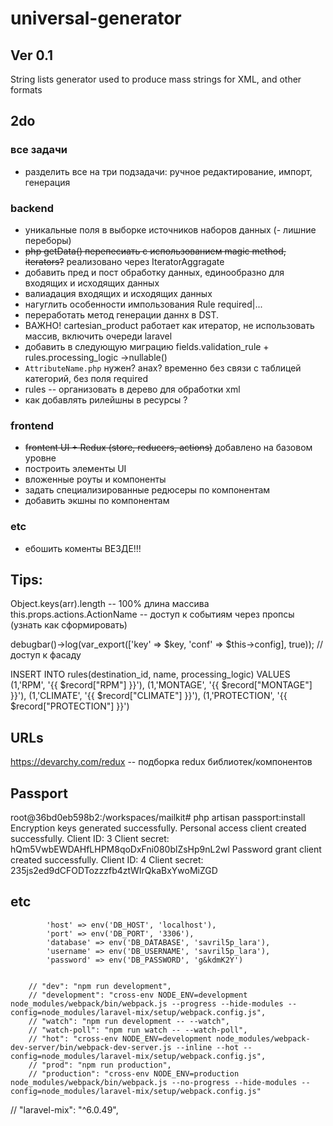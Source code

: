 # universal-generator
## Ver 0.1
String lists generator used to produce mass strings for XML, and other formats

## 2do
### все задачи
- разделить все на три подзадачи: ручное редактирование, импорт, генерация
### backend
- уникальные поля в выборке источников наборов данных (- лишние переборы)
- ~~php getData() перепесиать с использованием magic method, iterators?~~ реализовано через IteratorAggragate
- добавить пред и пост обработку данных, единообразно для входящих и исходящих данных
- валиадация входящих и исходящих данных
- нагуглить особенности импользования Rule required|...
- переработать метод генерации даннх в DST.
- ВАЖНО! cartesian_product работает как итератор, не использовать массив, включить очереди laravel
- добавить в следующую миграцию fields.validation_rule + rules.processing_logic ->nullable()
- `AttributeName.php` нужен? анах? временно без связи с таблицей категорий, без поля required
- rules -- организовать в дерево для обработки xml
- как добавлять рилейшны в ресурсы ?

### frontend
- ~~frontent UI + Redux (store, reducers, actions)~~ добавлено на базовом уровне
- построить элементы UI
- вложенные роуты и компоненты
- задать специализированные редюсеры по компонентам
- добавить экшны по компонентам

### etc
- ебошить коменты ВЕЗДЕ!!!


## Tips:
Object.keys(arr).length -- 100% длина массива
this.props.actions.ActionName -- доступ к событиям через пропсы (узнать как сформировать) 

debugbar()->log(var_export(['key' => $key, 'conf' => $this->config], true)); // доступ к фасаду


INSERT INTO rules(destination_id, name, processing_logic) VALUES
(1,'RPM', '<param code="RPM" name="Обороты">{{ $record["RPM"] }}</param>'),
(1,'MONTAGE', '<param code="MONTAGE" name="Крепление">{{ $record["MONTAGE"] }}</param>'),
(1,'CLIMATE', '<param code="CLIMATE" name="Климатика">{{ $record["CLIMATE"] }}</param>'),
(1,'PROTECTION', '<param code="PROTECTION" name="Защита">{{ $record["PROTECTION"] }}</param>')


## URLs
https://devarchy.com/redux -- подборка redux библиотек/компонентов

## Passport

root@36bd0eb598b2:/workspaces/mailkit# php artisan passport:install
Encryption keys generated successfully.
Personal access client created successfully.
Client ID: 3
Client secret: hQm5VwbEWDAHfLHPM8qoDxFni080blZsHp9nL2wl
Password grant client created successfully.
Client ID: 4
Client secret: 235js2ed9dCFODTozzzfb4ztWIrQkaBxYwoMiZGD




## etc

            'host' => env('DB_HOST', 'localhost'),
            'port' => env('DB_PORT', '3306'),
            'database' => env('DB_DATABASE', 'savril5p_lara'),
            'username' => env('DB_USERNAME', 'savril5p_lara'),
            'password' => env('DB_PASSWORD', 'g&kdmK2Y')


        // "dev": "npm run development",
        // "development": "cross-env NODE_ENV=development node_modules/webpack/bin/webpack.js --progress --hide-modules --config=node_modules/laravel-mix/setup/webpack.config.js",
        // "watch": "npm run development -- --watch",
        // "watch-poll": "npm run watch -- --watch-poll",
        // "hot": "cross-env NODE_ENV=development node_modules/webpack-dev-server/bin/webpack-dev-server.js --inline --hot --config=node_modules/laravel-mix/setup/webpack.config.js",
        // "prod": "npm run production",
        // "production": "cross-env NODE_ENV=production node_modules/webpack/bin/webpack.js --no-progress --hide-modules --config=node_modules/laravel-mix/setup/webpack.config.js"

//        "laravel-mix": "^6.0.49",

